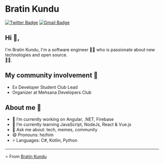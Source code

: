 # Bratin Kundu 
[![Twitter Badge](https://img.shields.io/badge/-@BratinKundu-1ca0f1?style=flat-square&labelColor=1ca0f1&logo=twitter&logoColor=white&link=https://twitter.com/BratinKundu)](https://twitter.com/BratinKundu) 
[![Gmail Badge](https://img.shields.io/badge/-bkundu53@gmail.com-c14438?style=flat-square&logo=Gmail&logoColor=white&link=mailto:bkundu53@gmail.com)](mailto:bkundu53@gmail.com)

## Hi 👋, 
I'm Bratin Kundu, I'm a software engineer 👨‍💻 who is passionate about new technologies and open source.  
🏄‍♂️. 

## My community involvement 🚀
- Ex Developer Student Club Lead
- Organizer at Mehsana Developers Club

## About me 💪
- 🔭 I’m currently working on Angular, .NET, Firebase
- 🌱 I’m currently learning JavaScript, NodeJs, React & Vue.js
- 💬 Ask me about: tech, memes, community
- 😄 Pronouns: he/him
-  ⚡ Languages: C#, Kotlin, Python



---
⭐️ From [Bratin Kundu](https://github.com/bratinkundu)
